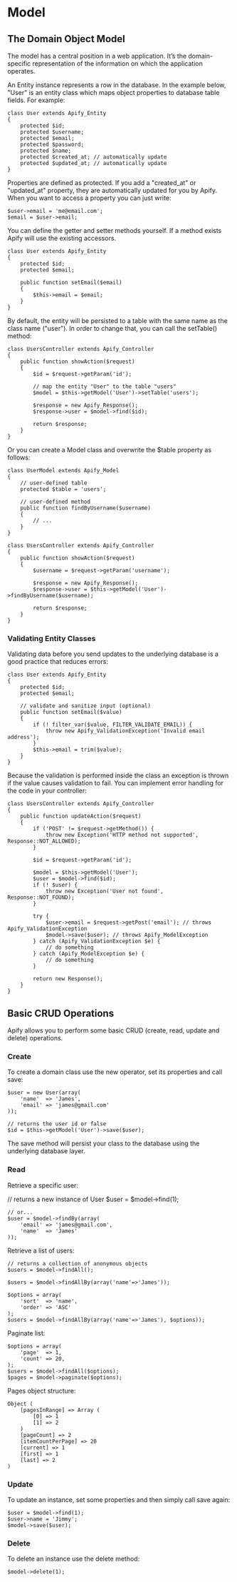 # Model

## The Domain Object Model

The model has a central position in a web application. It’s the domain-specific representation of the information on which the application operates.

An Entity instance represents a row in the database. In the example below, "User" is an entity class which maps object properties to database table fields. For example:

    class User extends Apify_Entity 
    {
        protected $id;
        protected $username;
        protected $email;
        protected $password;
        protected $name;
        protected $created_at; // automatically update
        protected $updated_at; // automatically update
    }

Properties are defined as protected. If you add a "created_at" or "updated_at" property, they are automatically updated for you by Apify. When you want to access a property you can just write:

    $user->email = 'me@email.com';
    $email = $user->email;

You can define the getter and setter methods yourself. If a method exists Apify will use the existing accessors.

    class User extends Apify_Entity 
    {
        protected $id;
        protected $email;
        
        public function setEmail($email)
        {
            $this->email = $email;
        }
    }

By default, the entity will be persisted to a table with the same name as the class name ("user"). In order to change that, you can call the setTable() method:

    class UsersController extends Apify_Controller
    {
        public function showAction($request)
        {
            $id = $request->getParam('id');
            
            // map the entity "User" to the table "users"
            $model = $this->getModel('User')->setTable('users');
            
            $response = new Apify_Response();
            $response->user = $model->find($id);
            
            return $response;
        }
    }

Or you can create a Model class and overwrite the $table property as follows:

    class UserModel extends Apify_Model
    {
        // user-defined table
        protected $table = 'users';
        
        // user-defined method
        public function findByUsername($username)
        {
            // ...
        }
    }

    class UsersController extends Apify_Controller
    {
        public function showAction($request)
        {
            $username = $request->getParam('username');

            $response = new Apify_Response();
            $response->user = $this->getModel('User')->findByUsername($username);
            
            return $response;
        }
    }

### Validating Entity Classes

Validating data before you send updates to the underlying database is a good practice that reduces errors:

    class User extends Apify_Entity 
    {
        protected $id;
        protected $email;
        
        // validate and sanitize input (optional)
        public function setEmail($value)
        {
            if (! filter_var($value, FILTER_VALIDATE_EMAIL)) {
                throw new Apify_ValidationException('Invalid email address');
            }
            $this->email = trim($value);
        }
    }

Because the validation is performed inside the class an exception is thrown if the value causes validation to fail. You can implement error handling for the code in your controller:

    class UsersController extends Apify_Controller
    {    
        public function updateAction($request)
        {
            if ('POST' != $request->getMethod()) {
                throw new Exception('HTTP method not supported', Response::NOT_ALLOWED);
            }
            
            $id = $request->getParam('id');
            
            $model = $this->getModel('User');
            $user = $model->find($id);
            if (! $user) {
                throw new Exception('User not found', Response::NOT_FOUND);
            }
            
            try {
                $user->email = $request->getPost('email'); // throws Apify_ValidationException
                $model->save($user); // throws Apify_ModelException
            } catch (Apify_ValidationException $e) {
                // do something
            } catch (Apify_ModelException $e) {
                // do something
            }
            
            return new Response();
        }
    }

## Basic CRUD Operations

Apify allows you to perform some basic CRUD (create, read, update and delete) operations.

### Create

To create a domain class use the new operator, set its properties and call save:

    $user = new User(array(
        'name'  => 'James',
        'email' => 'james@gmail.com'
    ));

    // returns the user id or false
    $id = $this->getModel('User')->save($user);

The save method will persist your class to the database using the underlying database layer.

### Read

Retrieve a specific user:

// returns a new instance of User
    $user = $model->find(1); 

    // or...
    $user = $model->findBy(array(
        'email' => 'james@gmail.com', 
        'name'  => 'James'
    ));

Retrieve a list of users:

    // returns a collection of anonymous objects
    $users = $model->findAll();

    $users = $model->findAllBy(array('name'=>'James'));

    $options = array(
        'sort'  => 'name', 
        'order' => 'ASC'
    );
    $users = $model->findAllBy(array('name'=>'James'), $options));

Paginate list:

    $options = array(
        'page'  => 1,
        'count' => 20,
    );
    $users = $model->findAll($options);
    $pages = $model->paginate($options);

Pages object structure:

    Object ( 
        [pagesInRange] => Array (
            [0] => 1
            [1] => 2
        ) 
        [pageCount] => 2 
        [itemCountPerPage] => 20 
        [current] => 1 
        [first] => 1 
        [last] => 2 
    )

### Update

To update an instance, set some properties and then simply call save again:

    $user = $model->find(1);
    $user->name = 'Jimmy';
    $model->save($user);

### Delete

To delete an instance use the delete method:

    $model->delete(1);
